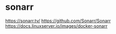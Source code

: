 # sonarr

https://sonarr.tv/
https://github.com/Sonarr/Sonarr
https://docs.linuxserver.io/images/docker-sonarr
